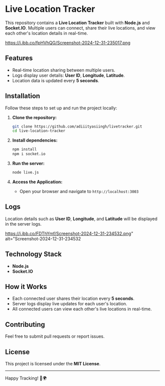 # Live Location Tracker

This repository contains a **Live Location Tracker** built with **Node.js** and **Socket.IO**. Multiple users can connect, share their live locations, and view each other's location details in real-time.

https://i.ibb.co/fpHVhQG/Screenshot-2024-12-31-235017.png

## Features
- Real-time location sharing between multiple users.
- Logs display user details: **User ID**, **Longitude**, **Latitude**.
- Location data is updated every **5 seconds**.

## Installation

Follow these steps to set up and run the project locally:

1. **Clone the repository:**
   ```bash
   git clone https://github.com/adiiityasiingh/livetracker.git
   cd live-location-tracker
   ```

2. **Install dependencies:**
   ```bash
   npm install
   npm i socket.io
   ```

3. **Run the server:**
   ```bash
   node live.js
   ```

4. **Access the Application:**
   - Open your browser and navigate to `http://localhost:3003`

## Logs
Location details such as **User ID**, **Longitude**, and **Latitude** will be displayed in the server logs.

https://i.ibb.co/FDThYmf/Screenshot-2024-12-31-234532.png" alt="Screenshot-2024-12-31-234532

## Technology Stack
- **Node.js**
- **Socket.IO**

## How it Works
- Each connected user shares their location every **5 seconds**.
- Server logs display live updates for each user's location.
- All connected users can view each other's live locations in real-time.

## Contributing
Feel free to submit pull requests or report issues.

## License
This project is licensed under the **MIT License**.

---

Happy Tracking! 🚀🌍
